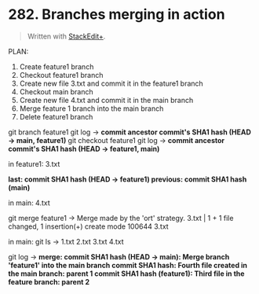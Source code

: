 # 282. Branches merging in action

> Written with [StackEdit+](https://stackedit.net/).


PLAN:
1. Create feature1 branch
2. Checkout feature1 branch
3. Create new file 3.txt and commit it in the feature1 branch
4. Checkout main branch
5. Create new file 4.txt and commit it in the main branch
6. Merge feature 1 branch into the main branch
7. Delete feature1 branch

git branch feature1
git log →
**commit ancestor commit's SHA1 hash (HEAD → main, feature1)**
git checkout feature1
git log →
**commit ancestor commit's SHA1 hash (HEAD → feature1, main)**

in feature1: 3.txt

**last: commit SHA1 hash  (HEAD → feature1)
previous: commit SHA1 hash (main)**

in main: 4.txt

git merge feature1 →
Merge made by the 'ort' strategy.
3.txt  | 1 +
1 file changed, 1 insertion(+)
create mode 100644 3.txt

in main: git ls ->
1.txt 2.txt 3.txt 4.txt

git log ->
**merge: commit SHA1 hash (HEAD -> main): Merge branch 'feature1' into the main branch
commit SHA1 hash: Fourth file created in the main branch: parent 1
commit SHA1 hash (feature1): Third file in the feature branch: parent 2**





<!--stackedit_data:
eyJoaXN0b3J5IjpbLTE0OTcwNjA1MzQsLTQ3NzQxNjQyMCwtND
A3NTE4MTE1LDgxMjc1NjQxMywtNjUxNTk4ODM2LDIwMDkxOTk0
OCwxOTE5NzE5MjQ2LDE2MTg5MTkwNjMsNjIyOTMyNjUyLC0xMj
EzNDMyODM0LDE1MTkxMDcxOTVdfQ==
-->